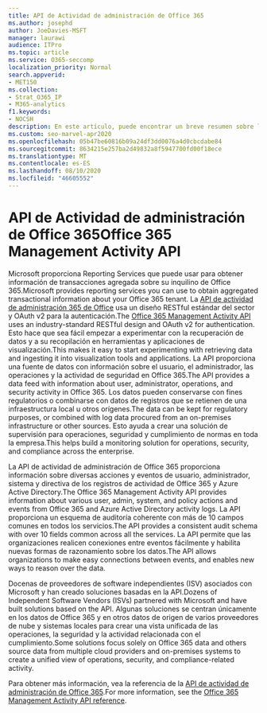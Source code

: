 ```yaml
---
title: API de Actividad de administración de Office 365
ms.author: josephd
author: JoeDavies-MSFT
manager: laurawi
audience: ITPro
ms.topic: article
ms.service: O365-seccomp
localization_priority: Normal
search.appverid:
- MET150
ms.collection:
- Strat_O365_IP
- M365-analytics
f1.keywords:
- NOCSH
description: En este artículo, puede encontrar un breve resumen sobre la API de actividad de administración de Office 365 y la información que proporciona desde los registros de actividades.
ms.custom: seo-marvel-apr2020
ms.openlocfilehash: 05b47be60816b09a24df3dd0076a4d0cbcdabe84
ms.sourcegitcommit: 8634215e257ba2d49832a8f5947700fd00f18ece
ms.translationtype: MT
ms.contentlocale: es-ES
ms.lasthandoff: 08/10/2020
ms.locfileid: "46605552"
---
```

# <a name="office-365-management-activity-api"></a><span data-ttu-id="05a54-103">API de Actividad de administración de Office 365</span><span class="sxs-lookup"><span data-stu-id="05a54-103">Office 365 Management Activity API</span></span>

<span data-ttu-id="05a54-104">Microsoft proporciona Reporting Services que puede usar para obtener información de transacciones agregada sobre su inquilino de Office 365.</span><span class="sxs-lookup"><span data-stu-id="05a54-104">Microsoft provides reporting services you can use to obtain aggregated transactional information about your Office 365 tenant.</span></span> <span data-ttu-id="05a54-105">La [API de actividad de administración 365 de Office](https://docs.microsoft.com/office/office-365-management-api/office-365-management-apis-overview#office-365-management-activity-api) usa un diseño RESTful estándar del sector y OAuth v2 para la autenticación.</span><span class="sxs-lookup"><span data-stu-id="05a54-105">The [Office 365 Management Activity API](https://docs.microsoft.com/office/office-365-management-api/office-365-management-apis-overview#office-365-management-activity-api) uses an industry-standard RESTful design and OAuth v2 for authentication.</span></span> <span data-ttu-id="05a54-106">Esto hace que sea fácil empezar a experimentar con la recuperación de datos y a su recopilación en herramientas y aplicaciones de visualización.</span><span class="sxs-lookup"><span data-stu-id="05a54-106">This makes it easy to start experimenting with retrieving data and ingesting it into visualization tools and applications.</span></span> <span data-ttu-id="05a54-107">La API proporciona una fuente de datos con información sobre el usuario, el administrador, las operaciones y la actividad de seguridad en Office 365.</span><span class="sxs-lookup"><span data-stu-id="05a54-107">The API provides a data feed with information about user, administrator, operations, and security activity in Office 365.</span></span> <span data-ttu-id="05a54-108">Los datos pueden conservarse con fines regulatorios o combinarse con datos de registros que se retienen de una infraestructura local u otros orígenes.</span><span class="sxs-lookup"><span data-stu-id="05a54-108">The data can be kept for regulatory purposes, or combined with log data procured from an on-premises infrastructure or other sources.</span></span> <span data-ttu-id="05a54-109">Esto ayuda a crear una solución de supervisión para operaciones, seguridad y cumplimiento de normas en toda la empresa.</span><span class="sxs-lookup"><span data-stu-id="05a54-109">This helps build a monitoring solution for operations, security, and compliance across the enterprise.</span></span>

<span data-ttu-id="05a54-110">La API de actividad de administración de Office 365 proporciona información sobre diversas acciones y eventos de usuario, administrador, sistema y directiva de los registros de actividad de Office 365 y Azure Active Directory.</span><span class="sxs-lookup"><span data-stu-id="05a54-110">The Office 365 Management Activity API provides information about various user, admin, system, and policy actions and events from Office 365 and Azure Active Directory activity logs.</span></span> <span data-ttu-id="05a54-111">La API proporciona un esquema de auditoría coherente con más de 10 campos comunes en todos los servicios.</span><span class="sxs-lookup"><span data-stu-id="05a54-111">The API provides a consistent audit schema with over 10 fields common across all the services.</span></span> <span data-ttu-id="05a54-112">La API permite que las organizaciones realicen conexiones entre eventos fácilmente y habilita nuevas formas de razonamiento sobre los datos.</span><span class="sxs-lookup"><span data-stu-id="05a54-112">The API allows organizations to make easy connections between events, and enables new ways to reason over the data.</span></span>

<span data-ttu-id="05a54-113">Docenas de proveedores de software independientes (ISV) asociados con Microsoft y han creado soluciones basadas en la API.</span><span class="sxs-lookup"><span data-stu-id="05a54-113">Dozens of Independent Software Vendors (ISVs) partnered with Microsoft and have built solutions based on the API.</span></span> <span data-ttu-id="05a54-114">Algunas soluciones se centran únicamente en los datos de Office 365 y en otros datos de origen de varios proveedores de nube y sistemas locales para crear una vista unificada de las operaciones, la seguridad y la actividad relacionada con el cumplimiento.</span><span class="sxs-lookup"><span data-stu-id="05a54-114">Some solutions focus solely on Office 365 data and others source data from multiple cloud providers and on-premises systems to create a unified view of operations, security, and compliance-related activity.</span></span> 

<span data-ttu-id="05a54-115">Para obtener más información, vea la referencia de la [API de actividad de administración de Office 365](https://docs.microsoft.com/office/office-365-management-api/office-365-management-activity-api-reference).</span><span class="sxs-lookup"><span data-stu-id="05a54-115">For more information, see the [Office 365 Management Activity API reference](https://docs.microsoft.com/office/office-365-management-api/office-365-management-activity-api-reference).</span></span>
